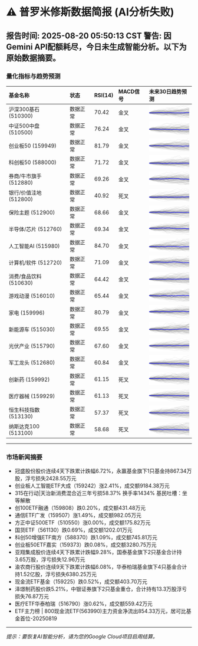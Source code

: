 # ⚠️ 普罗米修斯数据简报 (AI分析失败)
**报告时间:** 2025-08-20 05:50:13 CST
**警告:** 因Gemini API配额耗尽，今日未生成智能分析。以下为原始数据摘要。
---
### 量化指标与趋势预测
| 基金名称 | 状态 | RSI(14) | MACD信号 | 未来30日趋势预测 |
| :--- | :--- | :--- | :--- | :--- |
| 沪深300基石 (510300) | 数据正常 | 70.42 | 金叉 | ![趋势图](charts/510300_future_trend.png) |
| 中证500中盘 (510500) | 数据正常 | 76.24 | 金叉 | ![趋势图](charts/510500_future_trend.png) |
| 创业板50 (159949) | 数据正常 | 81.79 | 金叉 | ![趋势图](charts/159949_future_trend.png) |
| 科创板50 (588000) | 数据正常 | 71.72 | 金叉 | ![趋势图](charts/588000_future_trend.png) |
| 券商/牛市旗手 (512880) | 数据正常 | 69.26 | 金叉 | ![趋势图](charts/512880_future_trend.png) |
| 银行/价值洼地 (512800) | 数据正常 | 40.92 | 死叉 | ![趋势图](charts/512800_future_trend.png) |
| 保险主题 (512900) | 数据正常 | 68.66 | 金叉 | ![趋势图](charts/512900_future_trend.png) |
| 半导体/芯片 (512760) | 数据正常 | 69.34 | 金叉 | ![趋势图](charts/512760_future_trend.png) |
| 人工智能AI (515980) | 数据正常 | 84.70 | 金叉 | ![趋势图](charts/515980_future_trend.png) |
| 计算机/软件 (512720) | 数据正常 | 71.09 | 金叉 | ![趋势图](charts/512720_future_trend.png) |
| 消费/食品饮料 (510630) | 数据正常 | 64.42 | 金叉 | ![趋势图](charts/510630_future_trend.png) |
| 游戏动漫 (516010) | 数据正常 | 65.44 | 金叉 | ![趋势图](charts/516010_future_trend.png) |
| 家电 (159996) | 数据正常 | 80.79 | 金叉 | ![趋势图](charts/159996_future_trend.png) |
| 新能源车 (515030) | 数据正常 | 69.55 | 金叉 | ![趋势图](charts/515030_future_trend.png) |
| 光伏产业 (515790) | 数据正常 | 67.60 | 金叉 | ![趋势图](charts/515790_future_trend.png) |
| 军工龙头 (512680) | 数据正常 | 60.84 | 金叉 | ![趋势图](charts/512680_future_trend.png) |
| 创新药 (159992) | 数据正常 | 61.15 | 死叉 | ![趋势图](charts/159992_future_trend.png) |
| 医疗器械 (159929) | 数据正常 | 61.13 | 死叉 | ![趋势图](charts/159929_future_trend.png) |
| 恒生科技指数 (513130) | 数据正常 | 57.37 | 死叉 | ![趋势图](charts/513130_future_trend.png) |
| 纳斯达克100 (513100) | 数据正常 | 58.68 | 死叉 | ![趋势图](charts/513100_future_trend.png) |

---
### 市场新闻摘要

- 冠盛股份股价连续4天下跌累计跌幅6.72%，永赢基金旗下1只基金持867.34万股，浮亏损失2428.55万元
- 创业板人工智能ETF大成（159242）涨2.41%，成交额9184.38万元
- 315在行动|天治新消费混合近三年亏损58.37% 换手率1434% 基民吐槽：坐等解散
- 创100ETF融通（159808）跌0.20%，成交额431.48万元
- 通信ETF广发（159507）涨1.49%，成交额982.05万元
- 方正中证500ETF（510550）涨0.00%，成交额175.82万元
- 国货ETF（561130）跌0.69%，成交额1202.01万元
- 科创50增强ETF南方（588370）跌1.09%，成交额745.81万元
- 创业板50ETF嘉实（159373）跌0.08%，成交额3280.75万元
- 亚翔集成股价连续4天下跌累计跌幅9.28%，国泰基金旗下2只基金合计持3.65万股，浮亏损失12.96万元
- 渝农商行股价连续9天下跌累计跌幅6.08%，华泰柏瑞基金旗下4只基金合计持1.52亿股，浮亏损失6380.25万元
- 现金流ETF基金（159225）跌0.52%，成交额403.70万元
- 泽璟制药股价跌5.21%，中银证券旗下2只基金重仓，合计持有13.3万股浮亏损失76.87万元
- 医疗ETF华泰柏瑞（516790）涨0.62%，成交额559.42万元
- ETF主力榜 | 800现金流ETF(563990)主力资金净流出854.33万元，居可比基金首位-20250819
---
*提示：要恢复AI智能分析，请为您的Google Cloud项目启用结算。*
